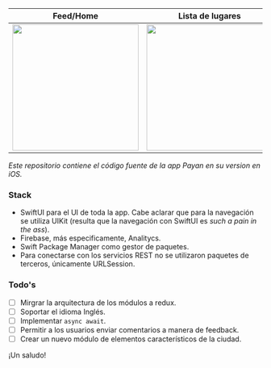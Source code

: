 | Feed/Home | Lista de lugares | Detalle de un prócer |
| --- | --- | --- |
| <img src="https://user-images.githubusercontent.com/26754335/186966224-756103bd-eb65-4f45-b017-7f14059ae69b.png" width="250"> |   <img src="https://user-images.githubusercontent.com/26754335/186966391-a4493cef-2547-459c-a316-f3adde4892a5.png" width="250"> | <img src="https://user-images.githubusercontent.com/26754335/186966511-cadf9991-827c-45dc-9bce-881254dc0d13.png" width="250"> |

*Este repositorio contiene el código fuente de la app Payan en su version en iOS.*


### Stack 

* SwiftUI para el UI de toda la app. Cabe aclarar que para la navegación se utiliza UIKit (resulta que la navegación con SwiftUI es *such a pain in the ass*).
* Firebase, más especificamente, Analitycs.
* Swift Package Manager como gestor de paquetes.
* Para conectarse con los servicios REST no se utilizaron paquetes de terceros, únicamente URLSession.

### Todo's

- [ ] Mirgrar la arquitectura de los módulos a redux.
- [ ] Soportar el idioma Inglés.
- [ ] Implementar `async await`.
- [ ] Permitir a los usuarios enviar comentarios a manera de feedback.
- [ ] Crear un nuevo módulo de elementos característicos de la ciudad.

¡Un saludo!
